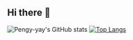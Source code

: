 ## Hi there 👋

![Pengy-yay's GitHub stats](https://github-readme-stats.vercel.app/api?username=Pengy-yay&show_icons=true&theme=algolia)
[![Top Langs](https://github-readme-stats.vercel.app/api/top-langs/?username=Pengy-yay)](https://github.com/anuraghazra/github-readme-stats)

<!--
**Pengy-yay/Pengy-yay** is a ✨ _special_ ✨ repository because its `README.md` (this file) appears on your GitHub profile.

Here are some ideas to get you started:

- 🔭 I’m currently working on ...
- 🌱 I’m currently learning ...
- 👯 I’m looking to collaborate on ...
- 🤔 I’m looking for help with ...
- 💬 Ask me about ...
- 📫 How to reach me: ...
- 😄 Pronouns: ...
- ⚡ Fun fact: ...
-->
